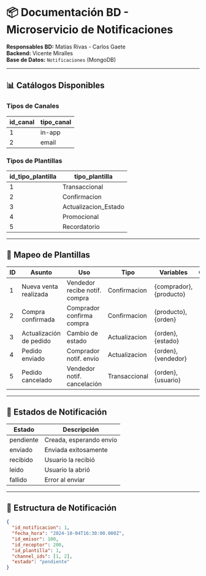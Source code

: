 # 📦 Documentación BD - Microservicio de Notificaciones

**Responsables BD:** Matías Rivas - Carlos Gaete  
**Backend:** Vicente Miralles  
**Base de Datos:** `Notificaciones` (MongoDB)

---

## 📊 Catálogos Disponibles

### Tipos de Canales
| id_canal | tipo_canal |
|----------|------------|
| 1 | in-app |
| 2 | email |

### Tipos de Plantillas
| id_tipo_plantilla | tipo_plantilla |
|-------------------|----------------|
| 1 | Transaccional |
| 2 | Confirmacion |
| 3 | Actualizacion_Estado |
| 4 | Promocional |
| 5 | Recordatorio |

---

## 🎯 Mapeo de Plantillas

| ID | Asunto | Uso | Tipo | Variables | Canales |
|----|--------|-----|------|-----------|---------|
| 1 | Nueva venta realizada | Vendedor recibe notif. compra | Confirmacion | {comprador}, {producto} | [1] |
| 2 | Compra confirmada | Comprador confirma compra | Confirmacion | {producto}, {orden} | [1, 2] |
| 3 | Actualización de pedido | Cambio de estado | Actualizacion | {orden}, {estado} | [1] |
| 4 | Pedido enviado | Comprador notif. envío | Actualizacion | {orden}, {vendedor} | [1, 2] |
| 5 | Pedido cancelado | Vendedor notif. cancelación | Transaccional | {orden}, {usuario} | [1] |

---

## 🔄 Estados de Notificación

| Estado | Descripción |
|--------|-------------|
| pendiente | Creada, esperando envío |
| enviado | Enviada exitosamente |
| recibido | Usuario la recibió |
| leido | Usuario la abrió |
| fallido | Error al enviar |

---

## 📝 Estructura de Notificación

```json
{
  "id_notificacion": 1,
  "fecha_hora": "2024-10-04T16:30:00.000Z",
  "id_emisor": 100,
  "id_receptor": 200,
  "id_plantilla": 1,
  "channel_ids": [1, 2],
  "estado": "pendiente"
}
```